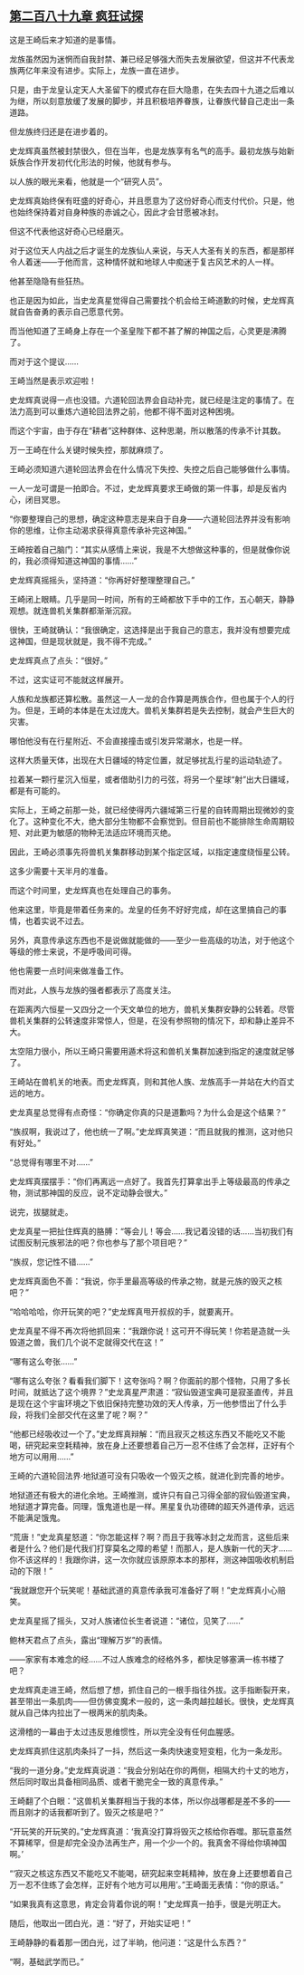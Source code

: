 ## [第二百八十九章 疯狂试探](https://www.xxbiquge.com/11_11207/9237020.html)


  这是王崎后来才知道的是事情。

  龙族虽然因为迷惘而自我封禁、兼已经足够强大而失去发展欲望，但这并不代表龙族两亿年来没有进步。实际上，龙族一直在进步。

  只是，由于龙皇认定天人大圣留下的模式存在巨大隐患，在失去四十九道之后难以为继，所以刻意放缓了发展的脚步，并且积极培养眷族，让眷族代替自己走出一条道路。

  但龙族终归还是在进步着的。

  史龙辉真虽然被封禁很久，但在当年，也是龙族享有名气的高手。最初龙族与始新妖族合作开发初代化形法的时候，他就有参与。

  以人族的眼光来看，他就是一个“研究人员”。

  史龙辉真始终保有旺盛的好奇心，并且愿意为了这份好奇心而支付代价。只是，他也始终保持着对自身种族的赤诚之心，因此才会甘愿被冰封。

  但这不代表他这好奇心已经磨灭。

  对于这位天人内战之后才诞生的龙族仙人来说，与天人大圣有关的东西，都是那样令人着迷——于他而言，这种情怀就和地球人中痴迷于复古风艺术的人一样。

  他甚至隐隐有些狂热。

  也正是因为如此，当史龙真星觉得自己需要找个机会给王崎道歉的时候，史龙辉真就自告奋勇的表示自己愿意代劳。

  而当他知道了王崎身上存在一个圣皇陛下都不甚了解的神国之后，心灵更是沸腾了。

  而对于这个提议……

  王崎当然是表示欢迎啦！

  史龙辉真说得一点也没错。六道轮回法界会自动补完，就已经是注定的事情了。在法力高到可以重炼六道轮回法界之前，他都不得不面对这种困境。

  而这个宇宙，由于存在“耕者”这种群体、这种思潮，所以散落的传承不计其数。

  万一王崎在什么关键时候失控，那就麻烦了。

  王崎必须知道六道轮回法界会在什么情况下失控、失控之后自己能够做什么事情。

  一人一龙可谓是一拍即合。不过，史龙辉真要求王崎做的第一件事，却是反省内心，闭目冥思。

  “你要整理自己的思想，确定这种意志是来自于自身——六道轮回法界并没有影响你的思维，让你主动渴求获得真意传承补完这神国。”

  王崎按着自己脑门：“其实从感情上来说，我是不大想做这种事的，但是就像你说的，我必须得知道这神国的事情……”

  史龙辉真摇摇头，坚持道：“你再好好整理整理自己。”

  王崎闭上眼睛。几乎是同一时间，所有的王崎都放下手中的工作，五心朝天，静静观想。就连兽机关集群都渐渐沉寂。

  很快，王崎就确认：“我很确定，这选择是出于我自己的意志，我并没有想要完成这神国，但是现状就是，我不得不完成。”

  史龙辉真点了点头：“很好。”

  不过，这实证可不能就这样展开。

  人族和龙族都还算松散。虽然这一人一龙的合作算是两族合作，但也属于个人的行为。但是，王崎的本体是在太过庞大。兽机关集群若是失去控制，就会产生巨大的灾害。

  哪怕他没有在行星附近、不会直接撞击或引发异常潮水，也是一样。

  这样大质量天体，出现在大日疆域的特定位置，就足够扰乱行星的运动轨迹了。

  拉着某一颗行星沉入恒星，或者借助引力的弓弦，将另一个星球“射”出大日疆域，都是有可能的。

  实际上，王崎之前那一处，就已经使得丙六疆域第三行星的自转周期出现微妙的变化了。这种变化不大，绝大部分生物都不会察觉到。但目前也不能排除生命周期较短、对此更为敏感的物种无法适应环境而灭绝。

  因此，王崎必须事先将兽机关集群移动到某个指定区域，以指定速度绕恒星公转。

  这多少需要十天半月的准备。

  而这个时间里，史龙辉真也在处理自己的事务。

  他来这里，毕竟是带着任务来的。龙皇的任务不好好完成，却在这里搞自己的事情，也着实说不过去。

  另外，真意传承这东西也不是说做就能做的——至少一些高级的功法，对于他这个等级的修士来说，不是呼吸间可得。

  他也需要一点时间来做准备工作。

  而对此，人族与龙族的强者都表示了高度关注。

  在距离丙六恒星一又四分之一个天文单位的地方，兽机关集群安静的公转着。尽管兽机关集群的公转速度非常惊人，但是，在没有参照物的情况下，却和静止差异不大。

  太空阻力很小，所以王崎只需要用遁术将这和兽机关集群加速到指定的速度就足够了。

  王崎站在兽机关的地表。而史龙辉真，则和其他人族、龙族高手一并站在大约百丈远的地方。

  史龙真星总觉得有点奇怪：“你确定你真的只是道歉吗？为什么会是这个结果？”

  “族叔啊，我说过了，他也统一了啊。”史龙辉真笑道：“而且就我的推测，这对他只有好处。”

  “总觉得有哪里不对……”

  史龙辉真摆摆手：“你们再离远一点好了。我首先打算拿出手上等级最高的传承之物，测试那神国的反应，说不定动静会很大。”

  说完，拔腿就走。

  史龙真星一把扯住辉真的胳膊：“等会儿！等会……我记着没错的话……当初我们有试图反制元族邪法的吧？你也参与了那个项目吧？”

  “族叔，您记性不错……”

  史龙辉真面色不善：“我说，你手里最高等级的传承之物，就是元族的毁灭之核吧？”

  “哈哈哈哈，你开玩笑的吧？”史龙辉真甩开叔叔的手，就要离开。

  史龙真星不得不再次将他抓回来：“我跟你说！这可开不得玩笑！你若是造就一头毁道之兽，我们几个说不定就得交代在这！”

  “哪有这么夸张……”

  “哪有这么夸张？看看我们脚下！这夸张吗？啊？你面前的那个怪物，只用了多长时间，就抵达了这个境界？”史龙真星严肃道：“寂仙毁道宝典可是寂圣直传，并且是现在这个宇宙环境之下依旧保持完整功效的天人传承，万一他参悟出了什么手段，将我们全部交代在这里了呢？啊？”

  “他都已经吸收过一个了。”史龙辉真辩解：“而且寂灭之核这东西又不能吃又不能喝，研究起来空耗精神，放在身上还要想着自己万一忍不住练了会怎样，正好有个地方可以用用……”

  王崎的六道轮回法界·地狱道可没有只吸收一个毁灭之核，就进化到完善的地步。

  地狱道还有极大的进化余地。王崎推测，或许只有自己习得全部的寂仙毁道宝典，地狱道才算完备。同理，饿鬼道也是一样。黑星复仇功德碑的超天外道传承，远远不能满足饿鬼。

  “荒唐！”史龙真星怒道：“你怎能这样？啊？而且于我等冰封之龙而言，这些后来者是什么？他们是代我们打穿莫名之障的希望！而那人，是人族新一代的天才……你不该这样的！我跟你讲，这一次你就应该原原本本的那样，测这神国吸收机制启动的下限！”

  “我就跟您开个玩笑呢！基础武道的真意传承我可准备好了啊！”史龙辉真小心赔笑。

  史龙真星摇了摇头，又对人族诸位长生者说道：“诸位，见笑了……”

  鲍林天君点了点头，露出“理解万岁”的表情。

  ——家家有本难念的经……不过人族难念的经格外多，都快足够塞满一栋书楼了吧？

  史龙辉真走进王崎，然后想了想，抓住自己的一根手指往外拔。这手指断裂开来，甚至带出一条肌肉——但仿佛变魔术一般的，这一条肉越拉越长。很快，史龙辉真就从自己体内拉出了一根两米的肌肉条。

  这滑稽的一幕由于太过违反思维惯性，所以完全没有任何血腥感。

  史龙辉真抓住这肌肉条抖了一抖，然后这一条肉快速变短变粗，化为一条龙形。

  “我的一道分身。”史龙辉真说道：“我会分别站在你的两侧，相隔大约十丈的地方，然后同时取出具备相同品质、或者干脆完全一致的真意传承。”

  王崎翻了个白眼：“这兽机关集群相当于我的本体，所以你战哪都是差不多的——而且刚才的话我都听到了。毁灭之核是吧？”

  “开玩笑的开玩笑的。”史龙辉真道：‘我真没打算将毁灭之核给你吞噬。那玩意虽然不算稀罕，但是却完全没办法再生产，用一个少一个的。我真舍不得给你填神国啊。’

  “‘寂灭之核这东西又不能吃又不能喝，研究起来空耗精神，放在身上还要想着自己万一忍不住练了会怎样，正好有个地方可以用用’。”王崎面无表情：“你的原话。”

  “如果我真有这意思，肯定会背着你说的啊！”史龙辉真一拍手，很是光明正大。

  随后，他取出一团白光，道：“好了，开始实证吧！”

  王崎静静的看着那一团白光，过了半晌，他问道：“这是什么东西？”

  “啊，基础武学而已。”
